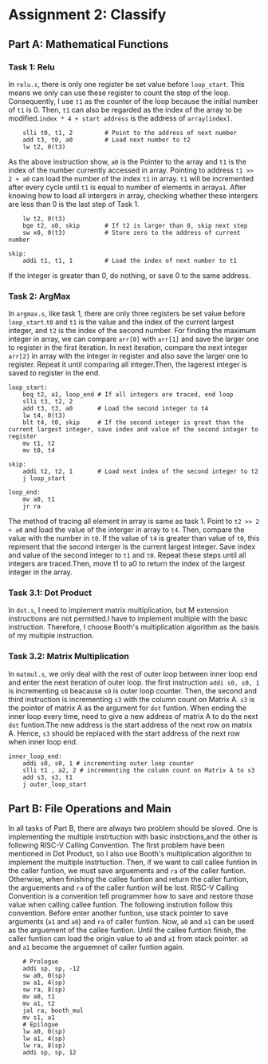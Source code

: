 # Assignment 2: Classify


## Part A: Mathematical Functions

### Task 1: Relu
In `relu.s`, there is only one register be set value before `loop_start`. This means we only can use these register to count the step of the loop. Consequently, I use `t1` as the counter of the loop because the initial number of `t1` is 0. Then, `t1` can also be regarded as the index of the array to be modified.`index * 4 + start address` is the address of `array[index]`.
```
    slli t0, t1, 2         # Point to the address of next number
    add t3, t0, a0         # Load next number to t2
    lw t2, 0(t3)
```
As the above instruction show, `a0` is the Pointer to the array and `t1` is the index of the number currently  accessed in array. Pointing to address `t1 >> 2 + a0` can load the number of the index `t1` in array. `t1` will be incremented after every cycle until `t1` is equal to number of elements in array`a1`. After knowing how to load all intergers in array, checking whether these intergers are less than 0 is the last step of Task 1.

```
    lw t2, 0(t3)
    bge t2, x0, skip       # If t2 is larger than 0, skip next step
    sw x0, 0(t3)           # Store zero to the address of current number

skip:
    addi t1, t1, 1         # Load the index of next number to t1
```
If the integer is greater than 0, do nothing, or save 0 to the same address.

### Task 2: ArgMax
In `argmax.s`, like task 1, there are only three registers be set value before `loop_start`.`t0` and `t1` is the value and the index of the current largest integer, and `t2` is the index of the second number. For finding the maximum integer in array, we can compare `arr[0]` with `arr[1]` and save the larger one to register in the first iteration. In next iteration, compare the next integer `arr[2]` in array with the integer in register and also save the larger one to register. Repeat it until comparing all integer.Then, the lagerest integer is saved to register in the end. 

```
loop_start:
    beq t2, a1, loop_end # If all integers are traced, end loop
    slli t3, t2, 2
    add t3, t3, a0       # Load the second integer to t4
    lw t4, 0(t3)
    blt t4, t0, skip     # If the second integer is great than the current largest integer, save index and value of the second integer to register
    mv t1, t2           
    mv t0, t4

skip:
    addi t2, t2, 1       # Load next index of the second integer to t2
    j loop_start

loop_end:
    mv a0, t1
    jr ra
```

The method of tracing all element in array is same as task 1. Point to `t2 >> 2 + a0` and load the value of the interger in array to `t4`. Then, compare the value with the number in `t0`. If the value of `t4` is greater than value of `t0`, this represent that the second interger is the current largest integer. Save index and value of the second integer to `t1` and `t0`. Repeat these steps until all integers are traced.Then, move t1 to a0 to return the index of the largest integer in the array.

### Task 3.1: Dot Product
In `dot.s`, I need to implement matrix multiplication, but M extension instructions are not permitted.I have to implement multiple with the basic instruction. Therefore, I choose Booth's multiplication algorithm as the basis of my multiple instruction. 

### Task 3.2: Matrix Multiplication
In `matmul.s`, we only deal with the rest of outer loop between inner loop end and enter the next iteration of outer loop. the first instruction `addi s0, s0, 1` is incrementing `s0` beacause `s0` is outer loop counter. Then, the second and third instruction is incrementing `s3` with the column count on Matrix A. `s3` is the pointer of matrix A as the argument for `dot` funtion. When ending the inner loop every time, need to give a new address of matrix A to do the next `dot` funtion.The new address is the start address of the next row on matrix A. Hence, `s3` should be replaced with the start address of the next row when inner loop end. 
```
inner_loop_end:
    addi s0, s0, 1 # incrementing outer loop counter
    slli t1 , a2, 2 # incrementing the column count on Matrix A to s3 
    add s3, s3, t1 
    j outer_loop_start
```

## Part B: File Operations and Main

In all tasks of Part B, there are always two problem should be sloved. One is implementing the multiple instrtuction with basic instrctions,and the other is following RISC-V Calling Convention. The first problem have been mentioned in Dot Product, so I also use Booth's multiplication algorithm to implement the multiple instrtuction. Then, if we want to call callee funtion in the caller funtion, we must save arguements and `ra` of the caller funtion. Otherwise, when finishing the callee funtion and return the caller funtion, the arguements and `ra` of the caller funtion will be lost. RISC-V Calling Convention is a convention tell programmer how to save and restore those value when calling callee funtion. The following instrution follow this convention. Before enter another funtion, use stack pointer to save arguments (`a1` and `a0`) and `ra` of caller funtion. Now, `a0` and `a1` can be used as the arguement of the callee funtion. Until the callee funtion finish, the caller funtion can load the origin value to `a0` and `a1` from stack pointer. `a0` and `a1` become the arguemnet of caller funtion again. 
```
    # Prologue
    addi sp, sp, -12
    sw a0, 0(sp)
    sw a1, 4(sp)
    sw ra, 8(sp)
    mv a0, t1
    mv a1, t2
    jal ra, booth_mul
    mv s1, a1
    # Epilogue
    lw a0, 0(sp)
    lw a1, 4(sp)
    lw ra, 8(sp)
    addi sp, sp, 12
```
